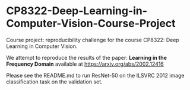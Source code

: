 # CP8322-Deep-Learning-in-Computer-Vision-Course-Project
Course project: reproducibility challenge for the course CP8322: Deep Learning in Computer Vision.

We attempt to reproduce the results of the paper: __Learning in the Frequency Domain__ available at https://arxiv.org/abs/2002.12416

Please see the README.md to run ResNet-50 on the ILSVRC 2012 image classification task on the validation set.
